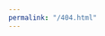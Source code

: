 ```yaml
---
permalink: "/404.html"
---
```


<script>

    // remove first slash char
    var path = window.location.pathname.substr(1);

    if (path[path.length-1] == "/") {
        path = path.substr(0, path.length - 1);
    }

    path = path.substr(path.indexOf("/"));

    // prepend to path
    pathV3 = '/docs/v3' + path;
    path = '/docs' + path;
    
    var URL = window.location.origin + path
    var URLV3 = window.location.origin + pathV3

    //console.log(URL);
    //console.log(URLV3);
    var requestedPageExists = function(resourceUrl){

        var http = new XMLHttpRequest();

        http.open('GET', resourceUrl, false);
        http.send();

        return http.status != 404;
    }

    if(requestedPageExists(URL)) {
        window.location.replace(URL);
    } else {
        if(requestedPageExists(URLV3)) {
            window.location.replace(URLV3);
        } else {
            window.location.replace(window.location.origin + '/not-found');
        };  
    };


</script>